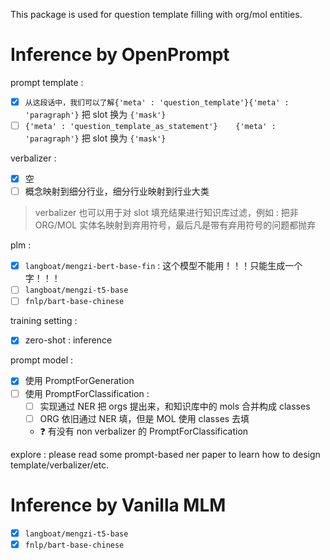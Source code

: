This package is used for question template filling with org/mol entities.

# Inference by OpenPrompt

prompt template : 

- [x] `从这段话中，我们可以了解{'meta' : 'question_template'}{'meta' : 'paragraph'}` 把 slot 换为 `{'mask'}`
- [ ] `{'meta' : 'question_template_as_statement'}    {'meta' : 'paragraph'}` 把 slot 换为 `{'mask'}`

verbalizer :

- [x] 空
- [ ] 概念映射到细分行业，细分行业映射到行业大类

> verbalizer 也可以用于对 slot 填充结果进行知识库过滤，例如 : 把非 ORG/MOL 实体名映射到弃用符号，最后凡是带有弃用符号的问题都抛弃

plm :

- [x] `langboat/mengzi-bert-base-fin` : 这个模型不能用！！！只能生成一个字！！！
- [ ] `langboat/mengzi-t5-base`
- [ ] `fnlp/bart-base-chinese`

training setting :

- [x] zero-shot : inference

prompt model : 
- [x] 使用 PromptForGeneration
- [ ] 使用 PromptForClassification :
    - [ ] 实现通过 NER 把 orgs 提出来，和知识库中的 mols 合并构成 classes
    - [ ] ORG 依旧通过 NER 填，但是 MOL 使用 classes 去填
    - :question: 有没有 non verbalizer 的 PromptForClassification
    
explore :
please read some prompt-based ner paper to learn how to design template/verbalizer/etc. 

# Inference by Vanilla MLM

- [x] `langboat/mengzi-t5-base`
- [x] `fnlp/bart-base-chinese`